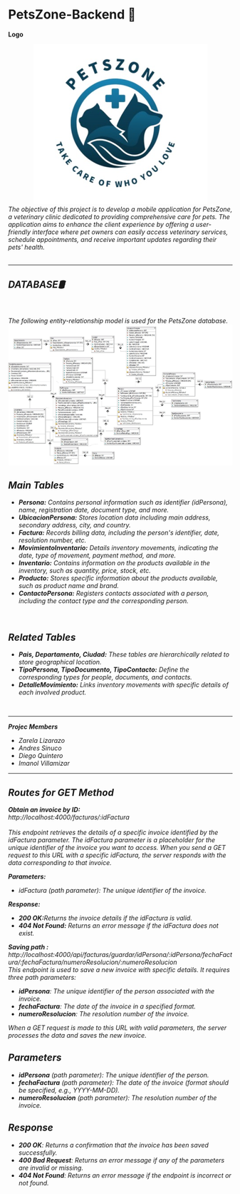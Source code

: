 # PetsZone-Backend 🐾
 **Logo**
<div align="center">
<img src="img/logo.jpeg" alt="logo">
</div>
<em>The objective of this project is to develop a mobile application for PetsZone, a veterinary clinic dedicated to providing comprehensive care for pets. The application aims to enhance the client experience by offering a user-friendly interface where pet owners can easily access veterinary services, schedule appointments, and receive important updates regarding their pets' health.
<br>
<br><hr>
  <b><h2>DATABASE🛢</h2></b>
  <br><br>
  The following entity-relationship model is used for the PetsZone database.
<div align="center">
<img src="img/bd.jpeg" alt="logo">
</div>
  <h2>Main Tables</h2>
    <ul>
        <li>
            <strong>Persona:</strong> Contains personal information such as identifier (<em>idPersona</em>), name, registration date, document type, and more.
        </li>
        <li>
            <strong>UbicacionPersona:</strong> Stores location data including main address, secondary address, city, and country.
        </li>
        <li>
            <strong>Factura:</strong> Records billing data, including the person's identifier, date, resolution number, etc.
        </li>
        <li>
            <strong>MovimientoInventario:</strong> Details inventory movements, indicating the date, type of movement, payment method, and more.
        </li>
        <li>
            <strong>Inventario:</strong> Contains information on the products available in the inventory, such as quantity, price, stock, etc.
        </li>
        <li>
            <strong>Producto:</strong> Stores specific information about the products available, such as product name and brand.
        </li>
        <li>
            <strong>ContactoPersona:</strong> Registers contacts associated with a person, including the contact type and the corresponding person.
        </li>
    </ul>
<br>
    <h2>Related Tables</h2>
    <ul>
        <li>
            <strong>Pais, Departamento, Ciudad:</strong> These tables are hierarchically related to store geographical location.
        </li>
        <li>
            <strong>TipoPersona, TipoDocumento, TipoContacto:</strong> Define the corresponding types for people, documents, and contacts.
        </li>
        <li>
            <strong>DetalleMovimiento:</strong> Links inventory movements with specific details of each involved product.
        </li>
    </ul>
<br><hr>
<b>Projec Members</b><br>
  <ul>
  <li>Zarela Lizarazo</li>
  <li>Andres Sinuco</li>
<li>Diego Quintero</li>
<li>Imanol Villamizar</li>
  </ul><hr>
<h2>Routes for GET Method</h2>

<b>Obtain an invoice by ID:</b> <br>
http://localhost:4000/facturas/:idFactura <br><br>
This endpoint retrieves the details of a specific invoice identified by the idFactura parameter. The idFactura parameter is a placeholder for the unique identifier of the invoice you want to access. When you send a GET request to this URL with a specific idFactura, the server responds with the data corresponding to that invoice.

<b>Parameters:</b>
<ul>
<li>idFactura (path parameter): The unique identifier of the invoice.</li>
  </ul>
<b>Response:</b>
<ul>
<li><b>200 OK:</b>Returns the invoice details if the idFactura is valid.</li>
<li><b>404 Not Found:</b> Returns an error message if the idFactura does not exist.</li>
</ul>

<b>Saving path :</b> <br>
http://localhost:4000/api/facturas/guardar/idPersona/:idPersona/fechaFactura/:fechaFactura/numeroResolucion/:numeroResolucion
<br>
       This endpoint is used to save a new invoice with specific details. It requires three path parameters:
- **idPersona**: The unique identifier of the person associated with the invoice.
- **fechaFactura**: The date of the invoice in a specified format.
- **numeroResolucion**: The resolution number of the invoice.

When a GET request is made to this URL with valid parameters, the server processes the data and saves the new invoice.

## Parameters
- **idPersona** (path parameter): The unique identifier of the person.
- **fechaFactura** (path parameter): The date of the invoice (format should be specified, e.g., YYYY-MM-DD).
- **numeroResolucion** (path parameter): The resolution number of the invoice.

## Response
- **200 OK**: Returns a confirmation that the invoice has been saved successfully.
- **400 Bad Request**: Returns an error message if any of the parameters are invalid or missing.
- **404 Not Found**: Returns an error message if the endpoint is incorrect or not found.

